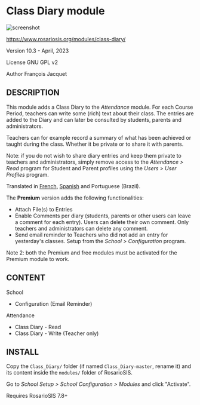 Class Diary module
==================

![screenshot](https://gitlab.com/francoisjacquet/Class_Diary/raw/master/screenshot.png?inline=false)

https://www.rosariosis.org/modules/class-diary/

Version 10.3 - April, 2023

License GNU GPL v2

Author François Jacquet

DESCRIPTION
-----------
This module adds a Class Diary to the _Attendance_ module. For each Course Period, teachers can write some (rich) text about their class. The entries are added to the Diary and can later be consulted by students, parents and administrators.

Teachers can for example record a summary of what has been achieved or taught during the class. Whether it be private or to share it with parents.

Note: if you do not wish to share diary entries and keep them private to teachers and administrators, simply remove access to the _Attendance > Read_ program for Student and Parent profiles using the _Users > User Profiles_ program.

Translated in [French](https://www.rosariosis.org/fr/modules/class-diary/), [Spanish](https://www.rosariosis.org/es/modules/class-diary/) and Portuguese (Brazil).

The **Premium** version adds the following functionalities:

- Attach File(s) to Entries
- Enable Comments per diary (students, parents or other users can leave a comment for each entry). Users can delete their own comment. Only teachers and administrators can delete any comment.
- Send email reminder to Teachers who did not add an entry for yesterday's classes. Setup from the _School > Configuration_ program.

Note 2: both the Premium and free modules must be activated for the Premium module to work.

CONTENT
-------
School
- Configuration (Email Reminder)

Attendance
- Class Diary - Read
- Class Diary - Write (Teacher only)

INSTALL
-------
Copy the `Class_Diary/` folder (if named `Class_Diary-master`, rename it) and its content inside the `modules/` folder of RosarioSIS.

Go to _School Setup > School Configuration > Modules_ and click "Activate".

Requires RosarioSIS 7.8+

